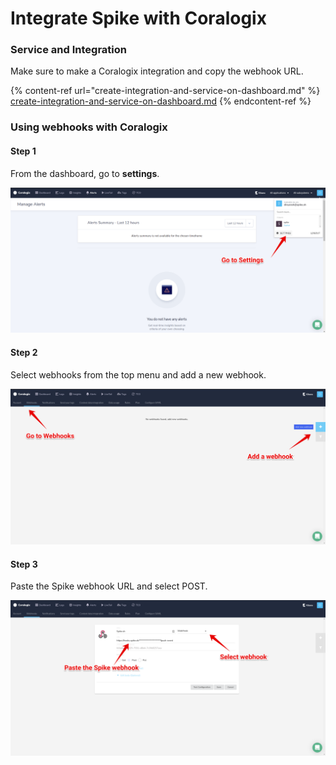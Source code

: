 # Integrate Spike with Coralogix

### Service and Integration

Make sure to make a Coralogix integration and copy the webhook URL.

{% content-ref url="create-integration-and-service-on-dashboard.md" %}
[create-integration-and-service-on-dashboard.md](create-integration-and-service-on-dashboard.md)
{% endcontent-ref %}



### Using webhooks with Coralogix

#### Step 1

From the dashboard, go to **settings**.

![](<../.gitbook/assets/image (110) (1).png>)



#### Step 2

Select webhooks from the top menu and add a new webhook.

![](<../.gitbook/assets/image (105).png>)



#### Step 3

Paste the Spike webhook URL and select POST.

![](<../.gitbook/assets/image (106).png>)
